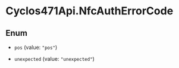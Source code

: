 # Cyclos471Api.NfcAuthErrorCode

## Enum


* `pos` (value: `"pos"`)

* `unexpected` (value: `"unexpected"`)


